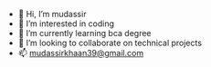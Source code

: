 - 👋 Hi, I’m mudassir
- 👀 I’m interested in coding
- 🌱 I’m currently learning bca degree
- 💞️ I’m looking to collaborate on technical projects
- 📫 mudassirkhaan39@gmail.com

<!---
mysolutions24/mysolutions24 is a ✨ special ✨ repository because its `README.md` (this file) appears on your GitHub profile.
You can click the Preview link to take a look at your changes.
--->
